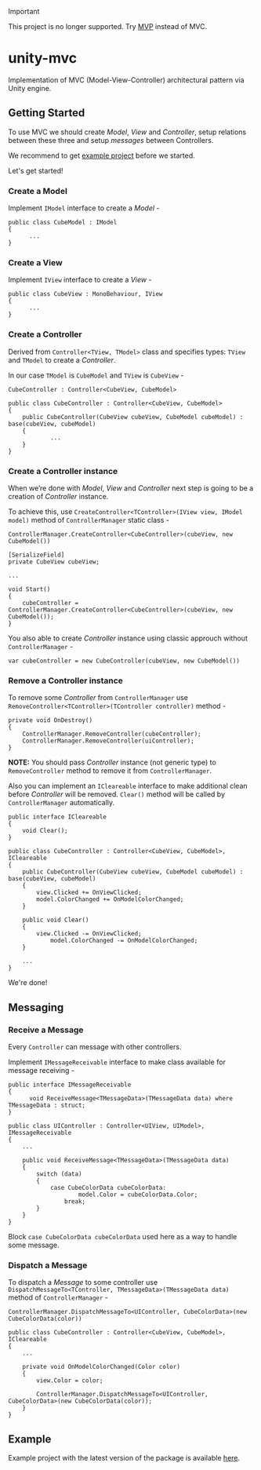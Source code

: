 > [!IMPORTANT]
> This project is no longer supported. Try [MVP](https://github.com/dancher743/unity-mvp) instead of MVC.

# unity-mvc
Implementation of MVC (Model-View-Controller) architectural pattern via Unity engine.

Getting Started
---
To use MVC we should create _Model_, _View_ and _Controller_, setup relations between these three and setup _messages_ between Controllers.

We recommend to get [example project](https://github.com/dancher743/unity-mvc/tree/master#example) before we started.

Let's get started!

### Create a Model
Implement `IModel` interface to create a _Model_ -

```
public class CubeModel : IModel
{
	  ...
}
```

### Create a View
Implement `IView` interface to create a _View_ -

```
public class CubeView : MonoBehaviour, IView
{
	  ...
}
```

### Create a Controller
Derived from `Controller<TView, TModel>` class and specifies types: `TView` and `TModel` to create a _Controller_.

In our case `TModel` is `CubeModel` and `TView` is `CubeView` -

`CubeController : Controller<CubeView, CubeModel>`

```
public class CubeController : Controller<CubeView, CubeModel>
{
	public CubeController(CubeView cubeView, CubeModel cubeModel) : base(cubeView, cubeModel)
  	{
      		...
  	}
}
```

### Create a Controller instance
When we’re done with _Model_, _View_ and _Controller_ next step is going to be a creation of _Controller_ instance.

To achieve this, use `CreateController<TController>(IView view, IModel model)` method of `ControllerManager` static class -

`ControllerManager.CreateController<CubeController>(cubeView, new CubeModel())`

```
[SerializeField]
private CubeView cubeView;

...

void Start()
{
	cubeController = ControllerManager.CreateController<CubeController>(cubeView, new CubeModel());
}
```

You also able to create _Controller_ instance using classic approuch without `ControllerManager` -

```
var cubeController = new CubeController(cubeView, new CubeModel())
```


### Remove a Controller instance
To remove some _Controller_ from `ControllerManager` use `RemoveController<TController>(TController controller)` method -

```
private void OnDestroy()
{
	ControllerManager.RemoveController(cubeController);
	ControllerManager.RemoveController(uiController);
}
```

**NOTE:** You should pass _Controller_ instance (not generic type) to `RemoveController` method to remove it from `ControllerManager`.

Also you can implement an `ICleareable` interface to make additional clean before _Controller_ will be removed. `Clear()` method will be called by `ControllerManager` automatically.

```
public interface ICleareable
{
	void Clear();
}
```
```
public class CubeController : Controller<CubeView, CubeModel>, ICleareable
{
	public CubeController(CubeView cubeView, CubeModel cubeModel) : base(cubeView, cubeModel)
	{
		view.Clicked += OnViewClicked;
		model.ColorChanged += OnModelColorChanged;
	}

	public void Clear()
	{
		view.Clicked -= OnViewClicked;
    		model.ColorChanged -= OnModelColorChanged;
  	}

  	...
}
```

We're done!

Messaging
---
### Receive a Message
Every `Controller` can message with other controllers.

Implement `IMessageReceivable` interface to make class available for message receiving -

```
public interface IMessageReceivable
{
	  void ReceiveMessage<TMessageData>(TMessageData data) where TMessageData : struct;
}
```
```
public class UIController : Controller<UIView, UIModel>, IMessageReceivable
{
  	...

  	public void ReceiveMessage<TMessageData>(TMessageData data)
  	{
		switch (data)
		{
  			case CubeColorData cubeColorData:
    		  		model.Color = cubeColorData.Color;
				break;
		}
  	}
}
```

Block `case CubeColorData cubeColorData` used here as a way to handle some message.

### Dispatch a Message
To dispatch a _Message_ to some controller use `DispatchMessageTo<TController, TMessageData>(TMessageData data)` method of `ControllerManager` -

`ControllerManager.DispatchMessageTo<UIController, CubeColorData>(new CubeColorData(color))`

```
public class CubeController : Controller<CubeView, CubeModel>, ICleareable
{
  	...

	private void OnModelColorChanged(Color color)
	{
		view.Color = color;

		ControllerManager.DispatchMessageTo<UIController, CubeColorData>(new CubeColorData(color));
	}
}
```

Example
---
Example project with the latest version of the package is available [here](https://github.com/dancher743/unity-mvc/releases/tag/example-project).
